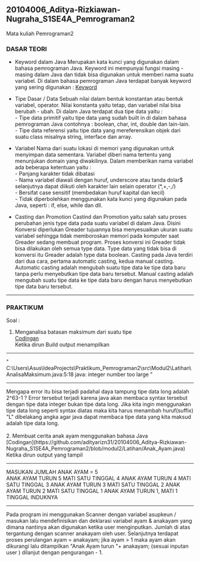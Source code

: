 ## 20104006_Aditya-Rizkiawan-Nugraha_S1SE4A_Pemrograman2
Mata kuliah Pemrograman2

### DASAR TEORI 
* Keyword dalam Java
Merupakan kata kunci yang digunakan dalam bahasa pemrograman Java. Keyword ini mempunyai fungsi masing - masing dalam Java dan tidak bisa digunakan untuk memberi nama suatu variabel. Di dalam bahasa pemrograman Java terdapat banyak keyword yang sering digunakan : 
[Keyword](https://user-images.githubusercontent.com/92510019/138389675-29994f76-9812-4b54-ba5d-4676f48d8157.jpg)
* Tipe Dasar / Data
Sebuah nilai dalam bentuk konstantan atau bentuk variabel, operator. Nilai konstanta yaitu tetap, dan variabel nilai bisa berubah - ubah. Di dalam Java terdapat dua tipe data yaitu : 
<br> -  Tipe data primitif yaitu tipe data yang sudah built in di dalam bahasa pemrograman Java contohnya : boolean, char, int, double dan lain-lain.
<br> - Tipe data referensi yaitu tipe data yang mereferensikan objek dari suatu class misalnya string, interface dan array. 
* Variabel
Nama dari suatu lokasi di memori yang digunakan untuk menyimpan data sementara. Variabel diberi nama tertentu yang menunjukan domain yang diwakilinya. Dalam memberikan nama variabel ada beberapa ketentuan yaitu : 
<br> - Panjang karakter tidak dibatasi
<br> - Nama variabel diawali dengan huruf, underscore atau tanda dolar$ selanjutnya dapat diikuti oleh karakter lain selain operator (*,+,-,/)
<br> - Bersifat case sensitif (membedakan huruf kapital dan kecil)
<br> - Tidak diperbolehkan menggunakan kata kunci yang digunakan pada Java, seperti : if, else, while dan dll.

* Casting dan Promotion 
Castind dan Promotion yaitu salah satu proses perubahan jenis type data pada suatu variabel di dalam Java. Disini Konversi diperlukan Greader tujuannya bisa menyesuaikan ukuran suatu variabel sehingga tidak memboroskan memori pada komputer saat Greader sedang membuat program. Proses konversi ini Greader tidak bisa dilakukan oleh semua type data. Type data yang tidak bisa di konversi itu Greader adalah type data boolean. Casting pada Java terdiri dari dua cara, pertama automatic casting, kedua manual casting. Automatic casting adalah mengubah suatu tipe data ke tipe data baru tanpa perlu menyebutkan tipe data baru tersebut. Manual casting adalah mengubah suatu tipe data ke tipe data baru dengan harus menyebutkan tipe data baru tersebut.

<hr>

### PRAKTIKUM
Soal : <br>
1. Menganalisa batasan maksimum dari suatu tipe <br> 
[Codingan](https://github.com/adityarizn31/20104006_Aditya-Rizkiawan-Nugraha_S1SE4A_Pemrograman2/blob/modul2/Latihan/AnalisaMaksimum.java) <br>
Ketika dirun Build output menampilkan 
<hr>" C:\Users\Asus\IdeaProjects\Praktikum_Pemrograman2\src\Modul2\Latihan\AnalisaMaksimum.java:5:18
java: integer number too large "
<hr>
Mengapa error itu bisa terjadi padahal daya tampung tipe data long adalah 2^63-1 ?
Error tersebut terjadi karena java akan membaca syntax tersebut dengan tipe data integer bukan tipe data long. Jika kita ingin menggunakan tipe data long seperti syntax diatas maka kita harus menambah huruf(suffix) "L" dibelakang angka agar java dapat membaca tipe data yang kita maksud adalah tipe data long. <br> <br>
2. Membuat cerita anak ayam menggunakan bahasa Java <br>
[Codingan](https://github.com/adityarizn31/20104006_Aditya-Rizkiawan-Nugraha_S1SE4A_Pemrograman2/blob/modul2/Latihan/Anak_Ayam.java) <br>
Ketika dirun output yang tampil
<hr>
MASUKAN JUMLAH ANAK AYAM = 5 <br>
ANAK AYAM TURUN 5
MATI SATU TINGGAL 4
ANAK AYAM TURUN 4
MATI SATU TINGGAL 3
ANAK AYAM TURUN 3
MATI SATU TINGGAL 2
ANAK AYAM TURUN 2
MATI SATU TINGGAL 1
ANAK AYAM TURUN 1, MATI 1 TINGGAL INDUKNYA 
<hr>
Pada program ini menggunakan Scanner dengan variabel asupkeun / masukan lalu mendefinisikan dan deklarasi variabel ayam & anakayam yang dimana nantinya akan digunakan ketika user menginputkan. Jumlah di atas tergantung dengan scanner anakayam oleh user. Selanjutnya terdapat proses perulangan ayam = anakayam; jika ayam > 1 maka ayam akan dikurangi lalu ditampilkan "Anak Ayam turun "+ anakayam; (sesuai inputan user ) dilanjut dengan pengurangan - 1.

